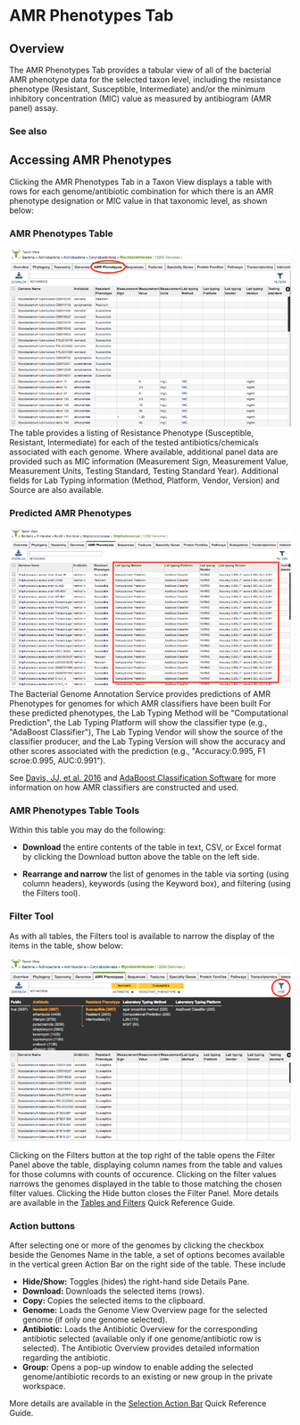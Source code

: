 # AMR Phenotypes Tab

## Overview
The AMR Phenotypes Tab provides a tabular view of all of the bacterial AMR phenotype data for the selected taxon level, including the resistance phenotype (Resistant, Susceptible, Intermediate) and/or the minimum inhibitory concentration (MIC) value as measured by antibiogram (AMR panel) assay.

### See also

## Accessing AMR Phenotypes
Clicking the AMR Phenotypes Tab in a Taxon View displays a table with rows for each genome/antibiotic combination for which there is an AMR phenotype designation or MIC value in that taxonomic level, as shown below:

### AMR Phenotypes Table
![AMR Phenotypes Table](../images/amr_phenotypes_tab.png)
The table provides a listing of Resistance Phenotype (Susceptible, Resistant, Intermediate) for each of the tested antibiotics/chemicals associated with each genome. Where available, additional panel data are provided such as MIC information (Measurement Sign, Measurement Value, Measurement Units, Testing Standard, Testing Standard Year). Additional fields for Lab Typing information (Method, Platform, Vendor, Version) and Source are also available.

### Predicted AMR Phenotypes
![Predicted AMR Phenotypes](../images/predicted_amr_phenotypes.png)
The Bacterial Genome Annotation Service provides predictions of AMR Phenotypes for genomes for which AMR classifiers have been built For these predicted phenotypes, the Lab Typing Method will be "Computational Prediction", the Lab Typing Platform will show the classifier type (e.g., "AdaBoost Classifier"), The Lab Typing Vendor will show the source of the classifier producer, and the Lab Typing Version will show the accuracy and other scores associated with the prediction (e.g., "Accuracy:0.995, F1 scroe:0.995, AUC:0.991"). 

See [Davis, JJ, et al. 2016](https://www.nature.com/articles/srep27930) and [AdaBoost Classification Software](http://tutorial.theseed.org/AdaBoost_Installation_Tutorial.htm) for more information on how AMR classifiers are constructed and used. 

### AMR Phenotypes Table Tools
Within this table you may do the following:

* **Download** the entire contents of the table in text, CSV, or Excel format by clicking the Download button above the table on the left side.

* **Rearrange and narrow** the list of genomes in the table via sorting (using column headers), keywords (using the Keyword box), and filtering (using the Filters tool).

### Filter Tool

As with all tables, the Filters tool is available to narrow the display of the items in the table, show below:
  
![AMR Phenotypes Filter Panel](../images/amr_phenotypes_filter_panel.png)

Clicking on the Filters button at the top right of the table opens the Filter Panel above the table, displaying column names from the table and values for those columns with counts of occurence.  Clicking on the filter values narrows the genomes displayed in the table to those matching the chosen filter values.  Clicking the Hide button closes the Filter Panel.  More details are available in the [Tables and Filters](../tables.html) Quick Reference Guide.

### Action buttons

After selecting one or more of the genomes by clicking the checkbox beside the Genomes Name in the table, a set of options becomes available in the vertical green Action Bar on the right side of the table.  These include

* **Hide/Show:** Toggles (hides) the right-hand side Details Pane.
* **Download:**  Downloads the selected items (rows).
* **Copy:** Copies the selected items to the clipboard.
* **Genome:** Loads the Genome View Overview page for the selected genome (if only one genome selected).
* **Antibiotic:** Loads the Antibiotic Overview for the corresponding antibiotic selected (available only if one genome/antibiotic row is selected). The Antibiotic Overview provides detailed information regarding the antibiotic.
* **Group:** Opens a pop-up window to enable adding the selected genome/antibiotic records to an existing or new group in the private workspace.

More details are available in the [Selection Action Bar](../action_bar.html) Quick Reference Guide.
